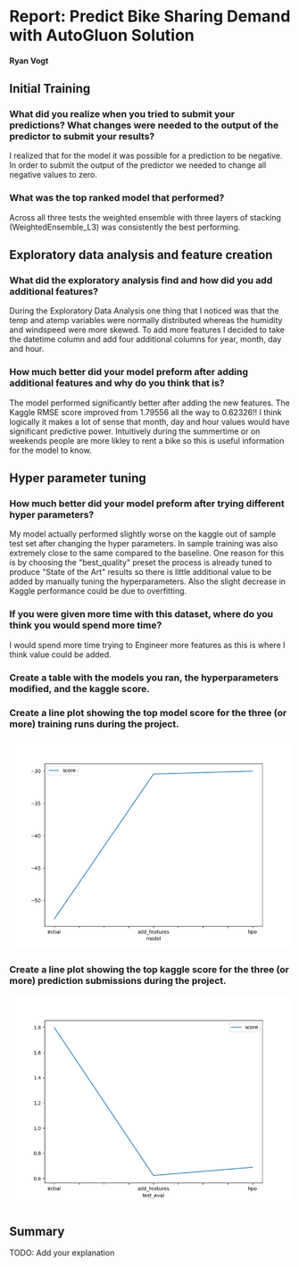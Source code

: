 # Report: Predict Bike Sharing Demand with AutoGluon Solution
#### Ryan Vogt

## Initial Training
### What did you realize when you tried to submit your predictions? What changes were needed to the output of the predictor to submit your results?
I realized that for the model it was possible for a prediction to be negative. In order to submit the output of the predictor we needed to change all negative values to zero.

### What was the top ranked model that performed?
Across all three tests the weighted ensemble with three layers of stacking (WeightedEnsemble_L3) was consistently the best performing.

## Exploratory data analysis and feature creation
### What did the exploratory analysis find and how did you add additional features?
During the Exploratory Data Analysis one thing that I noticed was that the temp and atemp variables were normally distributed whereas the humidity
and windspeed were more skewed. To add more features I decided to take the datetime column and add four additional columns for year, month, day and hour.

### How much better did your model preform after adding additional features and why do you think that is?
The model performed significantly better after adding the new features. The Kaggle RMSE score improved from 1.79556 all the way to 0.62326!!
I think logically it makes a lot of sense that month, day and hour values would have significant predictive power. Intuitively during the summertime or on weekends 
people are more likley to rent a bike so this is useful information for the model to know.
          
## Hyper parameter tuning
### How much better did your model preform after trying different hyper parameters?
My model actually performed slightly worse on the kaggle out of sample test set after changing the hyper parameters. In sample training was also extremely close to the same compared to the baseline.
One reason for this is by choosing the "best_quality" preset the process is already tuned to produce "State of the Art" results so there is little additional value to be added by
manually tuning the hyperparameters. Also the slight decrease in Kaggle performance could be due to overfitting.

### If you were given more time with this dataset, where do you think you would spend more time?
I would spend more time trying to Engineer more features as this is where I think value could be added. 

### Create a table with the models you ran, the hyperparameters modified, and the kaggle score.


### Create a line plot showing the top model score for the three (or more) training runs during the project.

![model_train_score.png](/model_train_score.png)

### Create a line plot showing the top kaggle score for the three (or more) prediction submissions during the project.

![model_test_score.png](/model_test_score.png)

## Summary
TODO: Add your explanation
